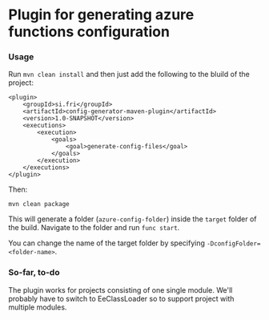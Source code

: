 # Plugin for generating azure functions configuration

### Usage
Run `mvn clean install` and then just add the following to the bluild of the project:
```xlm
<plugin>
    <groupId>si.fri</groupId>
    <artifactId>config-generator-maven-plugin</artifactId>
    <version>1.0-SNAPSHOT</version>
    <executions>
        <execution>
            <goals>
                <goal>generate-config-files</goal>
            </goals>
        </execution>
    </executions>
</plugin>
```
Then:
```maven
mvn clean package
```
This will generate a folder (`azure-config-folder`) inside the `target` folder of the build. Navigate to the folder and run `func start`.

You can change the name of the target folder by specifying `-DconfigFolder=<folder-name>`.

### So-far, to-do
The plugin works for projects consisting of one single module. We'll probably have to switch to EeClassLoader so to support project with multiple modules.